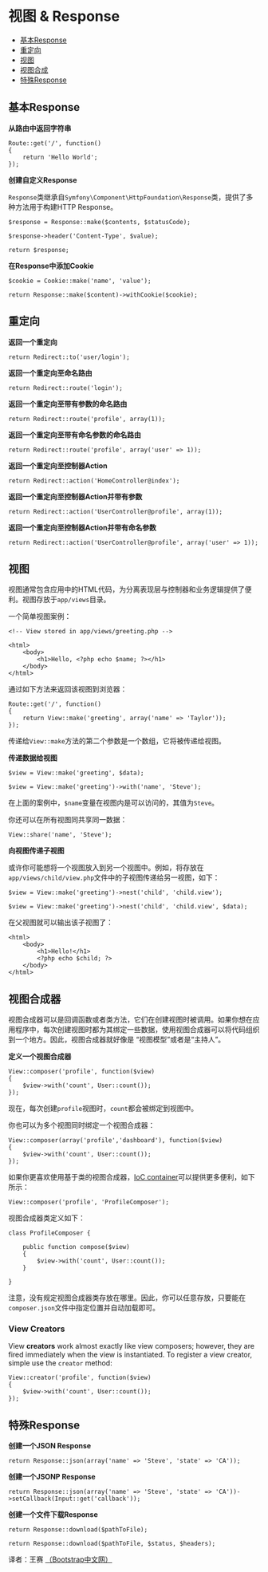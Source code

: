# 视图 & Response

- [基本Response](#basic-responses)
- [重定向](#redirects)
- [视图](#views)
- [视图合成](#view-composers)
- [特殊Response](#special-responses)

<a name="basic-responses"></a>
## 基本Response

**从路由中返回字符串**

	Route::get('/', function()
	{
		return 'Hello World';
	});

**创建自定义Response**

`Response`类继承自`Symfony\Component\HttpFoundation\Response`类，提供了多种方法用于构建HTTP Response。

	$response = Response::make($contents, $statusCode);

	$response->header('Content-Type', $value);

	return $response;

**在Response中添加Cookie**

	$cookie = Cookie::make('name', 'value');

	return Response::make($content)->withCookie($cookie);

<a name="redirects"></a>
## 重定向

**返回一个重定向**

	return Redirect::to('user/login');

**返回一个重定向至命名路由**

	return Redirect::route('login');

**返回一个重定向至带有参数的命名路由**

	return Redirect::route('profile', array(1));

**返回一个重定向至带有命名参数的命名路由**

	return Redirect::route('profile', array('user' => 1));

**返回一个重定向至控制器Action**

	return Redirect::action('HomeController@index');

**返回一个重定向至控制器Action并带有参数**

	return Redirect::action('UserController@profile', array(1));

**返回一个重定向至控制器Action并带有命名参数**

	return Redirect::action('UserController@profile', array('user' => 1));

<a name="views"></a>
## 视图

视图通常包含应用中的HTML代码，为分离表现层与控制器和业务逻辑提供了便利。视图存放于`app/views`目录。

一个简单视图案例：

	<!-- View stored in app/views/greeting.php -->

	<html>
		<body>
			<h1>Hello, <?php echo $name; ?></h1>
		</body>
	</html>

通过如下方法来返回该视图到浏览器：

	Route::get('/', function()
	{
		return View::make('greeting', array('name' => 'Taylor'));
	});

传递给`View::make`方法的第二个参数是一个数组，它将被传递给视图。

**传递数据给视图**

	$view = View::make('greeting', $data);

	$view = View::make('greeting')->with('name', 'Steve');

在上面的案例中，`$name`变量在视图内是可以访问的，其值为`Steve`。

你还可以在所有视图同共享同一数据：

	View::share('name', 'Steve');

**向视图传递子视图**

或许你可能想将一个视图放入到另一个视图中。例如，将存放在`app/views/child/view.php`文件中的子视图传递给另一视图，如下：

	$view = View::make('greeting')->nest('child', 'child.view');

	$view = View::make('greeting')->nest('child', 'child.view', $data);

在父视图就可以输出该子视图了：

	<html>
		<body>
			<h1>Hello!</h1>
			<?php echo $child; ?>
		</body>
	</html>

<a name="view-composers"></a>
## 视图合成器

视图合成器可以是回调函数或者类方法，它们在创建视图时被调用。如果你想在应用程序中，每次创建视图时都为其绑定一些数据，使用视图合成器可以将代码组织到一个地方。因此，视图合成器就好像是 “视图模型”或者是“主持人”。

**定义一个视图合成器**

	View::composer('profile', function($view)
	{
		$view->with('count', User::count());
	});

现在，每次创建`profile`视图时，`count`都会被绑定到视图中。

你也可以为多个视图同时绑定一个视图合成器：

    View::composer(array('profile','dashboard'), function($view)
    {
        $view->with('count', User::count());
    });

如果你更喜欢使用基于类的视图合成器，[IoC container](/docs/ioc)可以提供更多便利，如下所示：

	View::composer('profile', 'ProfileComposer');

视图合成器类定义如下：

	class ProfileComposer {

		public function compose($view)
		{
			$view->with('count', User::count());
		}

	}

注意，没有规定视图合成器类存放在哪里。因此，你可以任意存放，只要能在`composer.json`文件中指定位置并自动加载即可。

### View Creators

View **creators** work almost exactly like view composers; however, they are fired immediately when the view is instantiated. To register a view creator, simple use the `creator` method:

	View::creator('profile', function($view)
	{
		$view->with('count', User::count());
	});

<a name="special-responses"></a>
## 特殊Response

**创建一个JSON Response**

	return Response::json(array('name' => 'Steve', 'state' => 'CA'));

**创建一个JSONP Response**

	return Response::json(array('name' => 'Steve', 'state' => 'CA'))->setCallback(Input::get('callback'));

**创建一个文件下载Response**

	return Response::download($pathToFile);

	return Response::download($pathToFile, $status, $headers);

译者：王赛  [（Bootstrap中文网）](http://www.bootcss.com)
